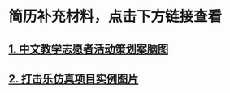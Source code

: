 # 简历补充材料，点击下方链接查看

## [1. 中文教学志愿者活动策划案脑图](https://raw.githubusercontent.com/Potery/CV-supplementary-materials/master/%E4%B8%AD%E6%96%87%E6%95%99%E5%AD%A6%E5%BF%97%E6%84%BF%E8%80%85%E6%B4%BB%E5%8A%A8%E7%AD%96%E5%88%92%E6%A1%88%26%E6%80%BB%E7%BB%93.png)
## [2. 打击乐仿真项目实例图片](https://raw.githubusercontent.com/Potery/CV-supplementary-materials/master/%E6%89%93%E5%87%BB%E4%B9%90%E4%BB%BF%E7%9C%9FVR%E5%BA%94%E7%94%A8.jpg)
